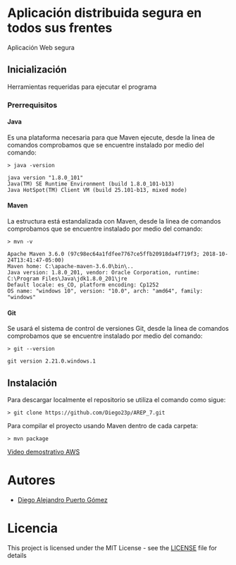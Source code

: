 # Aplicación distribuida segura en todos sus frentes

Aplicación Web segura

## Inicialización

Herramientas requeridas para ejecutar el programa

### Prerrequisitos

#### Java

Es una plataforma necesaria para que Maven ejecute, desde la linea de comandos comprobamos que se encuentre instalado por medio del comando:
```
> java -version

java version "1.8.0_101"
Java(TM) SE Runtime Environment (build 1.8.0_101-b13)
Java HotSpot(TM) Client VM (build 25.101-b13, mixed mode)
```

#### Maven

La estructura está estandalizada con Maven, desde la linea de comandos comprobamos que se encuentre instalado por medio del comando:
```
> mvn -v

Apache Maven 3.6.0 (97c98ec64a1fdfee7767ce5ffb20918da4f719f3; 2018-10-24T13:41:47-05:00)
Maven home: C:\apache-maven-3.6.0\bin\..
Java version: 1.8.0_201, vendor: Oracle Corporation, runtime: C:\Program Files\Java\jdk1.8.0_201\jre
Default locale: es_CO, platform encoding: Cp1252
OS name: "windows 10", version: "10.0", arch: "amd64", family: "windows"
```

#### Git

Se usará el sistema de control de versiones Git, desde la linea de comandos comprobamos que se encuentre instalado por medio del comando:
```
> git --version

git version 2.21.0.windows.1
```

## Instalación

Para descargar localmente el repositorio se utiliza el comando como sigue:
```
> git clone https://github.com/Diego23p/AREP_7.git
```

Para compilar el proyecto usando Maven dentro de cada carpeta:
```
> mvn package
```

[Video demostrativo AWS](https://drive.google.com/file/d/1g1GQ5bujvkVyyQgn6NvNrIvhHIAplVHN/view?usp=sharing)

# Autores

- [Diego Alejandro Puerto Gómez](https://github.com/Diego23p)

# Licencia

This project is licensed under the MIT License - see the [LICENSE](LICENSE) file for details
